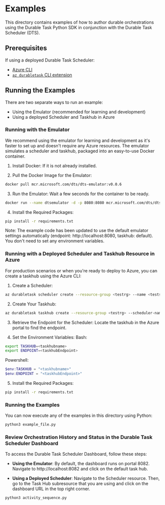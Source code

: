 # Examples

This directory contains examples of how to author durable orchestrations using the Durable Task Python SDK in conjunction with the Durable Task Scheduler (DTS).

## Prerequisites
If using a deployed Durable Task Scheduler:
 - [Azure CLI](https://learn.microsoft.com/cli/azure/install-azure-cli)
 - [`az durabletask` CLI extension](https://learn.microsoft.com/en-us/cli/azure/durabletask?view=azure-cli-latest)

## Running the Examples
There are two separate ways to run an example:

- Using the Emulator (recommended for learning and development)
- Using a deployed Scheduler and Taskhub in Azure 

### Running with the Emulator
We recommend using the emulator for learning and development as it's faster to set up and doesn't require any Azure resources. The emulator simulates a scheduler and taskhub, packaged into an easy-to-use Docker container.

1. Install Docker: If it is not already installed.

2. Pull the Docker Image for the Emulator:
```bash
docker pull mcr.microsoft.com/dts/dts-emulator:v0.0.6
```

3. Run the Emulator: Wait a few seconds for the container to be ready.
```bash
docker run --name dtsemulator -d -p 8080:8080 mcr.microsoft.com/dts/dts-emulator:v0.0.6
```

4. Install the Required Packages:
```bash
pip install -r requirements.txt
```

Note: The example code has been updated to use the default emulator settings automatically (endpoint: http://localhost:8080, taskhub: default). You don't need to set any environment variables.

### Running with a Deployed Scheduler and Taskhub Resource in Azure
For production scenarios or when you're ready to deploy to Azure, you can create a taskhub using the Azure CLI:

1. Create a Scheduler:
```bash
az durabletask scheduler create --resource-group <testrg> --name <testscheduler> --location <eastus> --ip-allowlist "[0.0.0.0/0]" --sku-capacity 1 --sku-name "Dedicated" --tags "{'myattribute':'myvalue'}"
```

2. Create Your Taskhub:
```bash
az durabletask taskhub create --resource-group <testrg> --scheduler-name <testscheduler> --name <testtaskhub>
```

3. Retrieve the Endpoint for the Scheduler: Locate the taskhub in the Azure portal to find the endpoint.

4. Set the Environment Variables:
Bash:
```bash
export TASKHUB=<taskhubname>
export ENDPOINT=<taskhubEndpoint>
```
Powershell:
```powershell
$env:TASKHUB = "<taskhubname>"
$env:ENDPOINT = "<taskhubEndpoint>"
```

5. Install the Required Packages:
```bash
pip install -r requirements.txt
```

### Running the Examples
You can now execute any of the examples in this directory using Python:

```bash
python3 example_file.py
```

### Review Orchestration History and Status in the Durable Task Scheduler Dashboard
To access the Durable Task Scheduler Dashboard, follow these steps:

- **Using the Emulator**: By default, the dashboard runs on portal 8082. Navigate to http://localhost:8082 and click on the default task hub.

- **Using a Deployed Scheduler**: Navigate to the Scheduler resource. Then, go to the Task Hub subresource that you are using and click on the dashboard URL in the top right corner.

```sh
python3 activity_sequence.py
```
